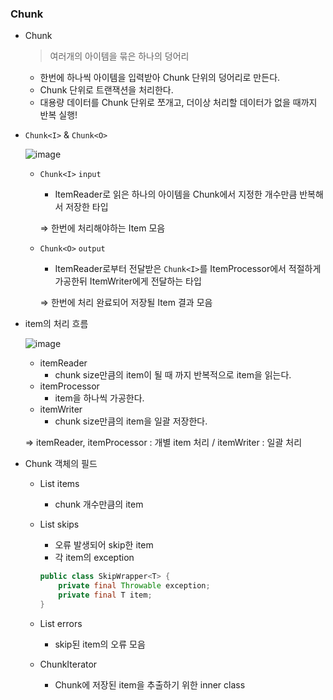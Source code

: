 ### Chunk

- Chunk

  > 여러개의 아이템을 묶은 하나의 덩어리
  >
    - 한번에 하나씩 아이템을 입력받아 Chunk 단위의 덩어리로 만든다.
    - Chunk 단위로 트랜잭션을 처리한다.
    - 대용량 데이터를 Chunk 단위로 쪼개고, 더이상 처리할 데이터가 없을 때까지 반복 실행!

- `Chunk<I>` & `Chunk<O>`

  ![image](https://github.com/ulimy/study/assets/18046394/498cc0ed-f664-4925-9532-f70b03a6b8be)

    - `Chunk<I>` `input`
        - ItemReader로 읽은 하나의 아이템을 Chunk에서 지정한 개수만큼 반복해서 저장한 타입

      ⇒ 한번에 처리해야하는 Item 모음

    - `Chunk<O>` `output`
        - ItemReader로부터 전달받은 `Chunk<I>`를 ItemProcessor에서 적절하게 가공한뒤 ItemWriter에게 전달하는 타입

      ⇒ 한번에 처리 완료되어 저장될 Item 결과 모음


- item의 처리 흐름

  ![image](https://github.com/ulimy/study/assets/18046394/a1c1f474-bbc7-4a71-a89f-edb289276a68)

    - itemReader
        - chunk size만큼의 item이 될 때 까지 반복적으로 item을 읽는다.
    - itemProcessor
        - item을 하나씩 가공한다.
    - itemWriter
        - chunk size만큼의 item을 일괄 저장한다.

  ⇒ itemReader, itemProcessor : 개별 item 처리 / itemWriter : 일괄 처리


- Chunk 객체의 필드
    - List items
        - chunk 개수만큼의 item
    - List<SkipWrapper> skips
        - 오류 발생되어 skip한 item
        - 각 item의 exception

        ```java
        public class SkipWrapper<T> {
            private final Throwable exception;
            private final T item;
        }
        ```

    - List<Exception> errors
        - skip된 item의 오류 모음
    - ChunkIterator
        - Chunk에 저장된 item을 추출하기 위한 inner class
